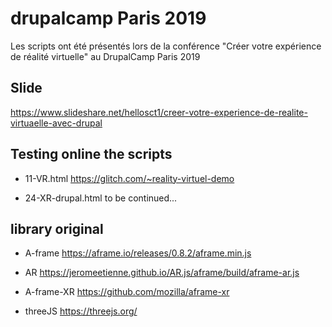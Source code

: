 # drupalcamp Paris 2019

Les scripts ont été présentés lors de la conférence "Créer votre expérience de réalité virtuelle" au DrupalCamp Paris 2019

## Slide
 https://www.slideshare.net/hellosct1/creer-votre-experience-de-realite-virtuaelle-avec-drupal


## Testing online the scripts

* 11-VR.html
https://glitch.com/~reality-virtuel-demo

* 24-XR-drupal.html
to be continued...



## library original

* A-frame
https://aframe.io/releases/0.8.2/aframe.min.js

* AR
https://jeromeetienne.github.io/AR.js/aframe/build/aframe-ar.js

* A-frame-XR
https://github.com/mozilla/aframe-xr

* threeJS
https://threejs.org/
